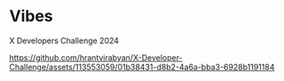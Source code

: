 # Vibes
X Developers Challenge 2024


https://github.com/hrantvirabyan/X-Developer-Challenge/assets/113553059/01b38431-d8b2-4a6a-bba3-6928b1191184

